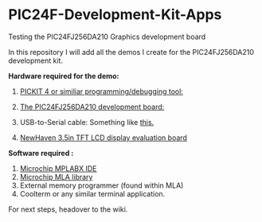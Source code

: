 # PIC24F-Development-Kit-Apps
Testing the PIC24FJ256DA210 Graphics development board

In this repository I will add all the demos I create for the PIC24FJ256DA210 development kit.

<Strong>Hardware required for the demo:</Strong>
  1. <a href="https://new.microchipdirect.com/product/pg164140?gclid=Cj0KCQjwg73kBRDVARIsAF-kEH8zjr_kD2UgtNTOC2x0AVyMjMjDtv0mgtlPKLd2ldiQa1hDj87Ev9UaAkqCEALw_wcB">PICKIT 4 or similiar programming/debugging tool:</a> 

  2. <a href="https://www.digikey.com/products/en?keywords=DM240312"> The PIC24FJ256DA210 development board: </a>

  3. USB-to-Serial cable: Something like  <a href= "https://www.amazon.com/adapter-Benfei-Prolific-Chipset-Windows/dp/B0753HBT12/ref=asc_df_B0753HBT12/?tag=hyprod-20&linkCode=df0&hvadid=242045434535&hvpos=1o1&hvnetw=g&hvrand=1420417283862858203&hvpone=&hvptwo=&hvqmt=&hvdev=c&hvdvcmdl=&hvlocint=&hvlocphy=1019172&hvtargid=pla-397003917010&psc=1"> this. </a>
  4. <a href="https://www.digikey.com/product-detail/en/newhaven-display-intl/NHD-3.5-320240MF-PIC-EVAL-BOARD/DKSB1014B-ND/3770848"> NewHaven 3.5in TFT LCD display evaluation board </a>  
  
<Strong>Software required :</Strong>
1. <a href="https://www.microchip.com/mplab/mplab-x-ide"> Microchip MPLABX IDE</a>
2. <a href= "https://www.microchip.com/mplab/microchip-libraries-for-applications"> Microchip MLA library </a>
3. External memory programmer (found within MLA)
4. Coolterm or any similar terminal application.

 
 
 For next steps, headover to the wiki.

